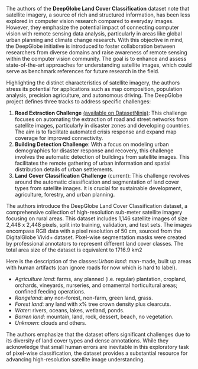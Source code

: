 The authors of the **DeepGlobe Land Cover Classification** dataset note that satellite imagery, a source of rich and structured information, has been less explored in computer vision research compared to everyday images. However, they emphasize the potential impact of connecting computer vision with remote sensing data analysis, particularly in areas like global urban planning and climate change research. With this objective in mind, the DeepGlobe initiative is introduced to foster collaboration between researchers from diverse domains and raise awareness of remote sensing within the computer vision community. The goal is to enhance and assess state-of-the-art approaches for understanding satellite images, which could serve as benchmark references for future research in the field.

Highlighting the distinct characteristics of satellite imagery, the authors stress its potential for applications such as map composition, population analysis, precision agriculture, and autonomous driving. The DeepGlobe project defines three tracks to address specific challenges:

1. **Road Extraction Challenge** [(available on DatasetNinja)](https://datasetninja.com/deepglobe-road-extraction): This challenge focuses on automating the extraction of road and street networks from satellite images, particularly in disaster zones and developing countries. The aim is to facilitate automated crisis response and expand map coverage for improved connectivity.
2. **Building Detection Challenge**: With a focus on modeling urban demographics for disaster response and recovery, this challenge involves the automatic detection of buildings from satellite images. This facilitates the remote gathering of urban information and spatial distribution details of urban settlements.
3. **Land Cover Classification Challenge** (current): This challenge revolves around the automatic classification and segmentation of land cover types from satellite images. It is crucial for sustainable development, agriculture, forestry, and urban planning.

The authors introduce the DeepGlobe Land Cover Classification dataset, a comprehensive collection of high-resolution sub-meter satellite imagery focusing on rural areas. This dataset includes 1,146 satellite images of size 2,448 x 2,448 pixels, split into training, validation, and test sets. The images encompass RGB data with a pixel resolution of 50 cm, sourced from the DigitalGlobe Vivid+ dataset. Pixel-wise segmentation masks were created by professional annotators to represent different land cover classes. The total area size of the dataset is equivalent to 1716.9 km2

Here is the description of the classes:*Urban land*: man-made, built up areas with human artifacts (can ignore roads for now which is hard to label).

* *Agriculture land*: farms, any planned (i.e. regular) plantation, cropland, orchards, vineyards, nurseries, and ornamental horticultural areas; confined feeding operations.
* *Rangeland*: any non-forest, non-farm, green land, grass.
* *Forest land*: any land with x% tree crown density plus clearcuts.
* *Water*: rivers, oceans, lakes, wetland, ponds.
* *Barren land*: mountain, land, rock, dessert, beach, no vegetation.
* *Unknown*: clouds and others.

The authors emphasize that the dataset offers significant challenges due to its diversity of land cover types and dense annotations. While they acknowledge that small human errors are inevitable in this exploratory task of pixel-wise classification, the dataset provides a substantial resource for advancing high-resolution satellite image understanding.
